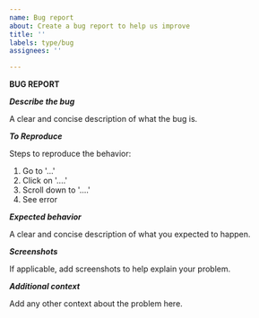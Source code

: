 ```yaml
---
name: Bug report
about: Create a bug report to help us improve
title: ''
labels: type/bug
assignees: ''

---
```


**BUG REPORT**

***Describe the bug***

A clear and concise description of what the bug is.

***To Reproduce***

Steps to reproduce the behavior:
1. Go to '...'
2. Click on '....'
3. Scroll down to '....'
4. See error

***Expected behavior***

A clear and concise description of what you expected to happen.

***Screenshots***

If applicable, add screenshots to help explain your problem.

***Additional context***

Add any other context about the problem here.

